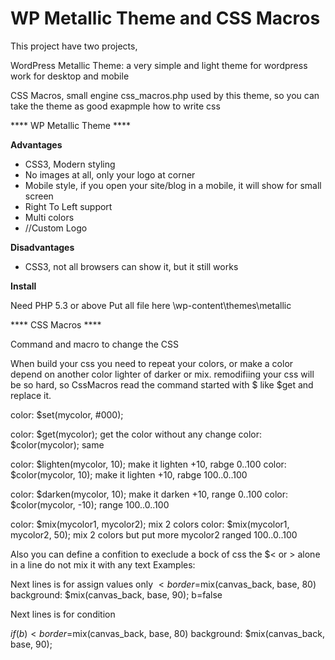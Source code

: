 WP Metallic Theme and CSS Macros
===========

This project have two projects,

WordPress Metallic Theme: a very simple and light theme for wordpress work for desktop and mobile

CSS Macros, small engine css_macros.php used by this theme, so you can take the theme as good exapmple how to write css

**** WP Metallic Theme ****

**Advantages**

* CSS3, Modern styling
* No images at all, only your logo at corner
* Mobile style, if you open your site/blog in a mobile, it will show for small screen
* Right To Left support
* Multi colors
* //Custom Logo

**Disadvantages**

* CSS3, not all browsers can show it, but it still works

**Install**

Need PHP 5.3 or above
Put all file here \wp-content\themes\metallic

**** CSS Macros ****

Command and macro to change the CSS 

When build your css you need to repeat your colors, or make a color depend on another color lighter of darker or mix.
remodifiing your css will be so hard, so CssMacros read the command started with $ like $get and replace it.

  color: $set(mycolor, #000);

  color: $get(mycolor); get the color without any change
  color: $color(mycolor); same

  color: $lighten(mycolor, 10); make it lighten +10, rabge 0..100
  color: $color(mycolor, 10); make it lighten +10, rabge 100..0..100

  color: $darken(mycolor, 10); make it darken +10, range 0..100
  color: $color(mycolor, -10); range 100..0..100

  color: $mix(mycolor1, mycolor2); mix 2 colors
  color: $mix(mycolor1, mycolor2, 50); mix 2 colors but put more mycolor2 ranged 100..0..100

  Also you can define a confition to execlude a bock of css the $< or > alone in a line do not mix it with any text
  Examples:

  Next lines is for assign values only
$<
  border=$mix(canvas_back, base, 80)
  background: $mix(canvas_back, base, 90);
  b=false
>

  Next lines is for condition

$if(b)<
  border=$mix(canvas_back, base, 80)
  background: $mix(canvas_back, base, 90);
>

